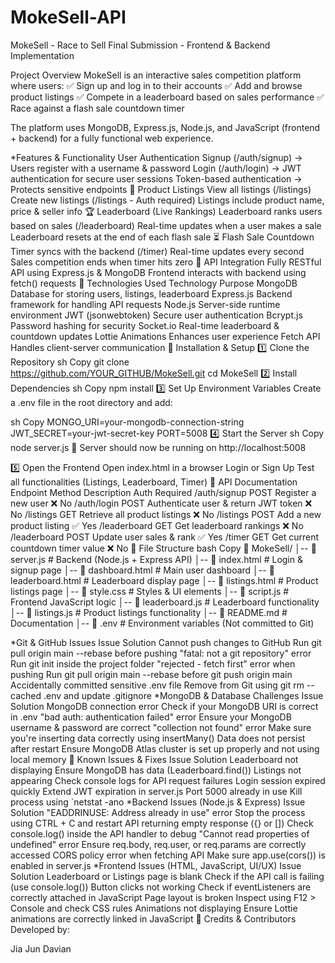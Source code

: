 # MokeSell-API
MokeSell - Race to Sell 
Final Submission - Frontend & Backend Implementation

 Project Overview
MokeSell is an interactive sales competition platform where users:
✅ Sign up and log in to their accounts
✅ Add and browse product listings
✅ Compete in a leaderboard based on sales performance
✅ Race against a flash sale countdown timer

The platform uses MongoDB, Express.js, Node.js, and JavaScript (frontend + backend) for a fully functional web experience.

*Features & Functionality
User Authentication
Signup (/auth/signup) → Users register with a username & password
Login (/auth/login) → JWT authentication for secure user sessions
Token-based authentication → Protects sensitive endpoints
🛒 Product Listings
View all listings (/listings)
Create new listings (/listings - Auth required)
Listings include product name, price & seller info
🏆 Leaderboard (Live Rankings)
Leaderboard ranks users based on sales (/leaderboard)
Real-time updates when a user makes a sale
Leaderboard resets at the end of each flash sale
⏳ Flash Sale Countdown
Timer syncs with the backend (/timer)
Real-time updates every second
Sales competition ends when timer hits zero
📡 API Integration
Fully RESTful API using Express.js & MongoDB
Frontend interacts with backend using fetch() requests
📌 Technologies Used
Technology	Purpose
MongoDB	Database for storing users, listings, leaderboard
Express.js	Backend framework for handling API requests
Node.js	Server-side runtime environment
JWT (jsonwebtoken)	Secure user authentication
Bcrypt.js	Password hashing for security
Socket.io	Real-time leaderboard & countdown updates
Lottie Animations	Enhances user experience
Fetch API	Handles client-server communication
📌 Installation & Setup
1️⃣ Clone the Repository
sh
Copy
git clone https://github.com/YOUR_GITHUB/MokeSell.git
cd MokeSell
2️⃣ Install Dependencies
sh
Copy
npm install
3️⃣ Set Up Environment Variables
Create a .env file in the root directory and add:

sh
Copy
MONGO_URI=your-mongodb-connection-string
JWT_SECRET=your-jwt-secret-key
PORT=5008
4️⃣ Start the Server
sh
Copy
node server.js
🚀 Server should now be running on http://localhost:5008

5️⃣ Open the Frontend
Open index.html in a browser
Login or Sign Up
Test all functionalities (Listings, Leaderboard, Timer)
📌 API Documentation
Endpoint	Method	Description	Auth Required
/auth/signup	POST	Register a new user	❌ No
/auth/login	POST	Authenticate user & return JWT token	❌ No
/listings	GET	Retrieve all product listings	❌ No
/listings	POST	Add a new product listing	✅ Yes
/leaderboard	GET	Get leaderboard rankings	❌ No
/leaderboard	POST	Update user sales & rank	✅ Yes
/timer	GET	Get current countdown timer value	❌ No
📌 File Structure
bash
Copy
📁 MokeSell/
│-- 📄 server.js              # Backend (Node.js + Express API)
│-- 📄 index.html             # Login & signup page
│-- 📄 dashboard.html         # Main user dashboard
│-- 📄 leaderboard.html       # Leaderboard display page
│-- 📄 listings.html          # Product listings page
│-- 📄 style.css              # Styles & UI elements
│-- 📄 script.js              # Frontend JavaScript logic
│-- 📄 leaderboard.js         # Leaderboard functionality
│-- 📄 listings.js            # Product listings functionality
│-- 📄 README.md              # Documentation
│-- 📄 .env                   # Environment variables (Not committed to Git)

*Git & GitHub Issues
Issue	Solution
Cannot push changes to GitHub	Run git pull origin main --rebase before pushing
"fatal: not a git repository" error	Run git init inside the project folder
"rejected - fetch first" error when pushing	Run git pull origin main --rebase before git push origin main
Accidentally committed sensitive .env file	Remove from Git using git rm --cached .env and update .gitignore
*MongoDB & Database Challenges
Issue	Solution
MongoDB connection error	Check if your MongoDB URI is correct in .env
"bad auth: authentication failed" error	Ensure your MongoDB username & password are correct
"collection not found" error	Make sure you're inserting data correctly using insertMany()
Data does not persist after restart	Ensure MongoDB Atlas cluster is set up properly and not using local memory
📌 Known Issues & Fixes
Issue	Solution
Leaderboard not displaying	Ensure MongoDB has data (Leaderboard.find())
Listings not appearing	Check console logs for API request failures
Login session expired quickly	Extend JWT expiration in server.js
Port 5000 already in use	Kill process using `netstat -ano
*Backend Issues (Node.js & Express)
Issue	Solution
"EADDRINUSE: Address already in use" error	Stop the process using CTRL + C and restart
API returning empty response ({} or [])	Check console.log() inside the API handler to debug
"Cannot read properties of undefined" error	Ensure req.body, req.user, or req.params are correctly accessed
CORS policy error when fetching API	Make sure app.use(cors()) is enabled in server.js
*Frontend Issues (HTML, JavaScript, UI/UX)
Issue	Solution
Leaderboard or Listings page is blank	Check if the API call is failing (use console.log())
Button clicks not working	Check if eventListeners are correctly attached in JavaScript
Page layout is broken	Inspect using F12 > Console and check CSS rules
Animations not displaying	Ensure Lottie animations are correctly linked in JavaScript
📌 Credits & Contributors
Developed by:

Jia Jun
Davian
